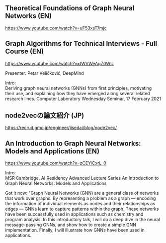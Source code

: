 ## Theoretical Foundations of Graph Neural Networks (EN)
https://www.youtube.com/watch?v=uF53xsT7mjc

## Graph Algorithms for Technical Interviews - Full Course (EN)
https://www.youtube.com/watch?v=tWVWeAqZ0WU

Presenter:  Petar Veličković, DeepMind

Intro:  
Deriving graph neural networks (GNNs) from first principles, motivating their use, and explaining how they have emerged along several related research lines.
Computer Laboratory Wednesday Seminar, 17 February 2021


## node2vecの論文紹介 (JP)
https://recruit.gmo.jp/engineer/jisedai/blog/node2vec/


## An Introduction to Graph Neural Networks: Models and Applications (EN)
https://www.youtube.com/watch?v=zCEYiCxrL_0

Intro:  
MSR Cambridge, AI Residency Advanced Lecture Series
An Introduction to Graph Neural Networks: Models and Applications

Got it now: "Graph Neural Networks (GNN) are a general class of networks that work over graphs. By representing a problem as a graph — encoding the information of individual elements as nodes and their relationships as edges — GNNs learn to capture patterns within the graph. These networks have been successfully used in applications such as chemistry and program analysis. In this introductory talk, I will do a deep dive in the neural message-passing GNNs, and show how to create a simple GNN implementation. Finally, I will illustrate how GNNs have been used in applications.
